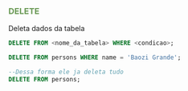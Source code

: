 ### <span style = "color:#6a9955"> DELETE </span>
Deleta dados da tabela

```sql
DELETE FROM <nome_da_tabela> WHERE <condicao>;
```
```sql
DELETE FROM persons WHERE name = 'Baozi Grande';
```
```sql
--Dessa forma ele ja deleta tudo
DELETE FROM persons;
```